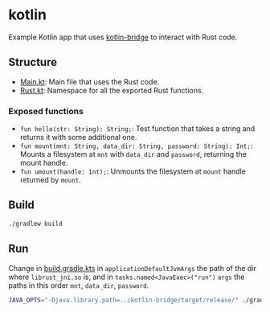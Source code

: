 # kotlin

Example Kotlin app that uses [kotlin-bridge](../kotlin-bridge) to interact with Rust code.

## Structure

- [Main.kt](src/main/kotlin/Main.kt): Main file that uses the Rust code.
- [Rust.kt](src/main/kotlin/Rust.kt): Namespace for all the exported Rust functions.

### Exposed functions

- `fun hello(str: String): String;`: Test function that takes a string and returns it with some additional one.
- `fun mount(mnt: String, data_dir: String, password: String): Int;`: Mounts a filesystem at `mnt` with `data_dir`
  and `password`, returning the mount handle.
- `fun umount(handle: Int);`: Unmounts the filesystem at `mount` handle returned by `mount`.

## Build

```bash
./gradlew build
```

## Run

Change in [build.gradle.kts](build.gradle.kts) in `applicationDefaultJvmArgs` the path of the dir where `librust_jni.so` is, and in `tasks.named<JavaExec>("run")` `args` the paths in this order `mnt`, `data_dir`, `password`.

```bash
JAVA_OPTS="-Djava.library.path=../kotlin-bridge/target/release/" ./gradlew run --args="/home/gnome/rencfs /home/gnome/rencfs_data a"
```
